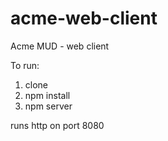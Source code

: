 # acme-web-client
Acme MUD - web client

To run:

1) clone
2) npm install
3) npm server

runs http on port 8080
